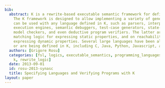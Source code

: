 ```yaml
---
bib:
  abstract: K is a rewrite-based executable semantic framework for defining languages.
    The K framework is designed to allow implementing a variety of generic tools that
    can be used with any language defined in K, such as parsers, interpreters, symbolic
    execution engines, semantic debuggers, test-case generators, state-space explorers,
    model checkers, and even deductive program verifiers. The latter are based on
    matching logic for expressing static properties, and on reachability logic for
    expressing dynamic properties. Several large languages have been already defined
    or are being defined in K, including C, Java, Python, Javascript, and LLVM.
  authors: [Grigore Rosu]
  categories: [fsl, logics, executable_semantics, programming_languages, semantics,
    k, rewrite_logic]
  date: 2013-09-01
  id: rosu-2013-synasc
  title: Specifying Languages and Verifying Programs with K
layout: paper
---
```

